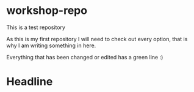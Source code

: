 # workshop-repo
This is a test repository

As this is my first repository I will need to check out every option, that is why I am writing something in here. 

Everything that has been changed or edited has a green line :)

# Headline
